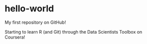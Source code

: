 hello-world
===========

My first repository on GitHub!

Starting to learn R (and Git) through the Data Scientists Toolbox on Coursera!
